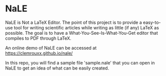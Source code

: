 # NaLE

NaLE is Not a LaTeX Editor. The point of this project is to provide a easy-to-use tool for writing scientific articles while writing as little (if any) LaTeX as possible. The goal is to have a What-You-See-Is-What-You-Get editor that compiles to PDF through LaTeX.

An online demo of NaLE can be accessed at https://clemrouxx.github.io/nale/

In this repo, you will find a sample file 'sample.nale' that you can open in NaLE to get an idea of what can be easily created.
